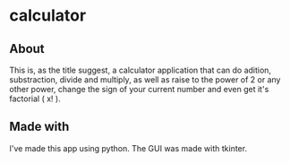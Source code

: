 # calculator

## About

This is, as the title suggest, a calculator application that can do adition, substraction, divide and multiply, as well as raise to the power of 2 or any other power, change the sign of your current number and even get it's factorial ( x! ).

## Made with

I've made this app using python. The GUI was made with tkinter.
